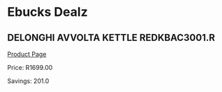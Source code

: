 
# Ebucks Dealz
## DELONGHI AVVOLTA KETTLE REDKBAC3001.R
[Product Page](https://www.ebucks.com/web/shop/productSelected.do?prodId=1149063751&catId=704985963)

Price: R1699.00

Savings: 201.0


	
